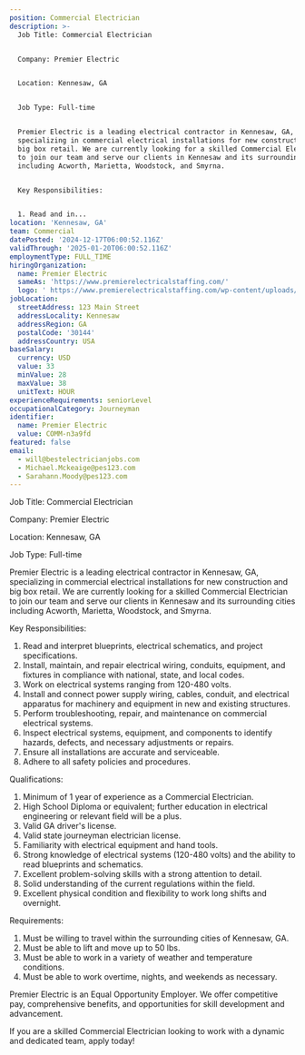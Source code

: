 ```yaml
---
position: Commercial Electrician
description: >-
  Job Title: Commercial Electrician


  Company: Premier Electric


  Location: Kennesaw, GA


  Job Type: Full-time


  Premier Electric is a leading electrical contractor in Kennesaw, GA,
  specializing in commercial electrical installations for new construction and
  big box retail. We are currently looking for a skilled Commercial Electrician
  to join our team and serve our clients in Kennesaw and its surrounding cities
  including Acworth, Marietta, Woodstock, and Smyrna. 


  Key Responsibilities:


  1. Read and in...
location: 'Kennesaw, GA'
team: Commercial
datePosted: '2024-12-17T06:00:52.116Z'
validThrough: '2025-01-20T06:00:52.116Z'
employmentType: FULL_TIME
hiringOrganization:
  name: Premier Electric
  sameAs: 'https://www.premierelectricalstaffing.com/'
  logo: ' https://www.premierelectricalstaffing.com/wp-content/uploads/2020/05/Premier-Electrical-Staffing-logo.png'
jobLocation:
  streetAddress: 123 Main Street
  addressLocality: Kennesaw
  addressRegion: GA
  postalCode: '30144'
  addressCountry: USA
baseSalary:
  currency: USD
  value: 33
  minValue: 28
  maxValue: 38
  unitText: HOUR
experienceRequirements: seniorLevel
occupationalCategory: Journeyman
identifier:
  name: Premier Electric
  value: COMM-n3a9fd
featured: false
email:
  - will@bestelectricianjobs.com
  - Michael.Mckeaige@pes123.com
  - Sarahann.Moody@pes123.com
---
```




Job Title: Commercial Electrician

Company: Premier Electric

Location: Kennesaw, GA

Job Type: Full-time

Premier Electric is a leading electrical contractor in Kennesaw, GA, specializing in commercial electrical installations for new construction and big box retail. We are currently looking for a skilled Commercial Electrician to join our team and serve our clients in Kennesaw and its surrounding cities including Acworth, Marietta, Woodstock, and Smyrna. 

Key Responsibilities:

1. Read and interpret blueprints, electrical schematics, and project specifications.
2. Install, maintain, and repair electrical wiring, conduits, equipment, and fixtures in compliance with national, state, and local codes.
3. Work on electrical systems ranging from 120-480 volts.
4. Install and connect power supply wiring, cables, conduit, and electrical apparatus for machinery and equipment in new and existing structures.
5. Perform troubleshooting, repair, and maintenance on commercial electrical systems.
6. Inspect electrical systems, equipment, and components to identify hazards, defects, and necessary adjustments or repairs.
7. Ensure all installations are accurate and serviceable.
8. Adhere to all safety policies and procedures.

Qualifications:

1. Minimum of 1 year of experience as a Commercial Electrician.
2. High School Diploma or equivalent; further education in electrical engineering or relevant field will be a plus.
3. Valid GA driver's license.
4. Valid state journeyman electrician license.
5. Familiarity with electrical equipment and hand tools.
6. Strong knowledge of electrical systems (120-480 volts) and the ability to read blueprints and schematics.
7. Excellent problem-solving skills with a strong attention to detail.
8. Solid understanding of the current regulations within the field.
9. Excellent physical condition and flexibility to work long shifts and overnight.

Requirements:

1. Must be willing to travel within the surrounding cities of Kennesaw, GA.
2. Must be able to lift and move up to 50 lbs.
3. Must be able to work in a variety of weather and temperature conditions.
4. Must be able to work overtime, nights, and weekends as necessary.

Premier Electric is an Equal Opportunity Employer. We offer competitive pay, comprehensive benefits, and opportunities for skill development and advancement.

If you are a skilled Commercial Electrician looking to work with a dynamic and dedicated team, apply today!
